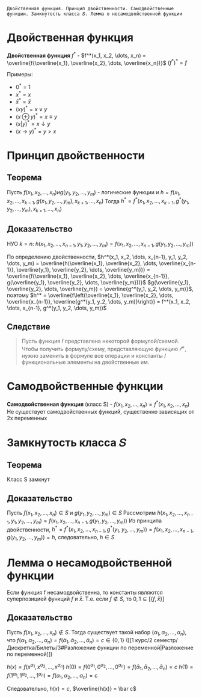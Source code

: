 	Двойственная функция. Принцип двойственности. Самодвойственные функции. Замкнутость класса 𝑆. Лемма о несамодвойственной функции

# Двойственная функция
**Двойственная функция** $f^*$ - $f^*(x_1, x_2, \dots, x_n) = \overline{f(\overline{x_1}, \overline{x_2}, \dots, \overline{x_n})}$
$(f^*)^* = f$

Примеры:
- $0^* = 1$
- $x^* = x$
- $\bar x^* = \bar x$
- $(xy)^* = x \vee y$
- $(x \oplus y)^* = x \equiv y$
- $(x|y)^* = x \downarrow y$
- $(x \rightarrow y)^* = y > x$

# Принцип двойственности
## Теорема
Пусть $f(x_1, x_2, \dots, x_n) и g(y_1, y_2, \dots, y_m)$ - логические функции и $h = f(x_1, x_2, \dots, x_{k-1}, g(x_1, y_2, \dots, y_m), x_{k+1}, \dots, x_n)$
Тогда $h^* = f^*(x_1, x_2, \dots, x_{k-1}, g^*(y_1, y_2, \dots, y_m), x_{k+1}, \dots, x_n)$
## Доказательство
НУО $k = n$: $h(x_1, x_2, \dots, x_{n-1}, y_1, y_2, \dots, y_m) = f(x_1, x_2, \dots, x_{n-1}, g(y_1, y_2, \dots, y_m))$

По определению двойственности, $h^*(x_1, x_2, \dots, x_{n-1}, y_1, y_2, \dots, y_m) = \overline{h(\overline{x_1}, \overline{x_2}, \dots, \overline{x_{n-1}}, \overline{y_1}, \overline{y_2}, \dots, \overline{y_m})} = \overline{f(\overline{x_1}, \overline{x_2}, \dots, \overline{x_{n-1}}, g(\overline{y_1}, \overline{y_2}, \dots, \overline{y_m}))}$
$g(\overline{y_1}, \overline{y_2}, \dots, \overline{y_m}) = \overline{g^*(y_1, y_2, \dots, y_m)}$, поэтому $h^* = \overline{f\left(\overline{x_1}, \overline{x_2}, \dots, \overline{x_{n-1}}, \overline{g^*(y_1, y_2, \dots, y_m)}\right)} = f^*(x_1, x_2, \dots, x_{n-1}, g^*(y_1, y_2, \dots, y_m))$

## Следствие
> Пусть функция 𝑓 представлена некоторой формулой/схемой. Чтобы получить формулу/схему, представляющую функцию $𝑓^∗$, нужно заменить в формуле все операции и константы / функциональные элементы на двойственные им.


# Самодвойственные функции
**Самодвойственная функция** (класс S) - $f(x_1, x_2, \dots, x_n) = f^*(x_1, x_2, \dots, x_n)$
Не существует самодвойственных функций, существенно зависящих от 2х переменных

# Замкнутость класса 𝑆
## Теорема
Класс S замкнут
## Доказательство
Пусть $f(x_1, x_2, \dots, x_n) \in S$ и $g(y_1, y_2, \dots, y_m) \in S$
Рассмотрим $h(x_1, x_2, \dots, x_{n-1}, y_1, y_2, \dots, y_m) = f(x_1, x_2, \dots, x_{n-1}, g(y_1, y_2, \dots, y_m))$
Из принципа двойственности, $h^* = f^*(x_1, x_2, \dots, x_{n-1}, g^*(y_1, y_2, \dots, y_m)) = f(x_1, x_2, \dots, x_{n-1}, g(y_1, y_2, \dots, y_m)) = h$, следовательно, $h \in S$

# Лемма о несамодвойственной функции
Если функция f несамодвойственна, то константы являются суперпозицией функций $f$ и $\bar x$. Т.е. если $f \notin S$, то ${0,1} \subseteq [\{f, \bar x\}]$
## Доказательство
Пусть $f(x_1, x_2, \dots, x_n) \notin S$. Тогда существует такой набор $(\alpha_1, \alpha_2, \dots, \alpha_n)$, что $f(\alpha_1, \alpha_2, \dots, \alpha_n) = f(\bar\alpha_1, \bar\alpha_2, \dots, \bar\alpha_n) = c \in \{0,1\}$ ([[1 курс/2 семестр/Дискретка/Билеты/3#Разложение функции по переменной|Разложение по переменной]])

$h(x) = f(x^{\alpha_1}, x^{\alpha_2}, \dots, x^{\alpha_n})$
$h(0) = f(0^{\alpha_1}, 0^{\alpha_2}, \dots, 0^{\alpha_n}) = f(\bar\alpha_1, \bar\alpha_2, \dots, \bar\alpha_n) = c$
$h(1) = f(1^{\alpha_1}, 1^{\alpha_2}, \dots, 1^{\alpha_n}) = f(\alpha_1, \alpha_2, \dots, \alpha_n) = c$

Следовательно, $h(x) = c$, $\overline{h(x)} = \bar c$
